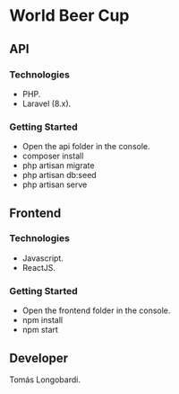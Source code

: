 # World Beer Cup


## API

### Technologies

- PHP.
- Laravel (8.x).

### Getting Started

- Open the api folder in the console.
- composer install
- php artisan migrate
- php artisan db:seed
- php artisan serve


## Frontend

### Technologies

- Javascript.
- ReactJS.

### Getting Started

- Open the frontend folder in the console.
- npm install
- npm start


## Developer

Tomás Longobardi.
